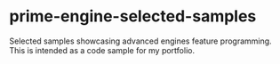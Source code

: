 # prime-engine-selected-samples
Selected samples showcasing advanced engines feature programming. This is intended as a code sample for my portfolio.
